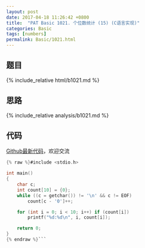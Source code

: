 ```yaml
---
layout: post
date: 2017-04-18 11:26:42 +0800
title:  "PAT Basic 1021. 个位数统计 (15) (C语言实现)"
categories: Basic
tags: [numbers]
permalink: Basic/1021.html
---
```


## 题目

{% include_relative html/b1021.md %}

## 思路

{% include_relative analysis/b1021.md %}

## 代码

[Github最新代码](https://github.com/OliverLew/PAT/blob/master/PATBasic/1021.c)，欢迎交流

```c
{% raw %}#include <stdio.h>

int main()
{
	char c;
	int count[10] = {0};
	while ((c = getchar()) != '\n' && c != EOF)
		count[c - '0']++;

	for (int i = 0; i < 10; i++) if (count[i])
		printf("%d:%d\n", i, count[i]);

	return 0;
}
{% endraw %}```
